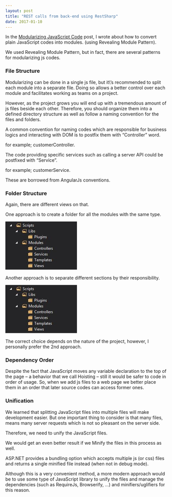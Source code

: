 ```yaml
---
layout: post
title: "REST calls from back-end using RestSharp"
date: 2017-01-10
---
```


In the [Modularizing JavaScript Code](https://ehsankorhani.com/blog/2016/11/13/modularizing-javascript-code) post, I wrote about how to convert plain JavaScript codes into modules. (using Revealing Module Pattern).

We used Revealing Module Pattern, but in fact, there are several patterns for modularizing js codes.

### File Structure

Modularizing can be done in a single js file, but it\’s recommended to split each module into a separate file. Doing so allows a better control over each module and facilitates working as teams on a project.
<!--more-->
However, as the project grows you will end up with a tremendous amount of js files beside each other. Therefore, you should organize them into a defined directory structure as well as follow a naming convention for the files and folders.

A common convention for naming codes which are responsible for business logics and interacting with DOM is to postfix them with “Controller” word.

for example; customerController.

The code providing specific services such as calling a server API could be postfixed with “Service”.

for example; customerService.

These are borrowed from AngularJs conventions.

### Folder Structure

Again, there are different views on that.

One approach is to create a folder for all the modules with the same type.

<img src="/assets/images/js-structure-01.jpg" />

Another approach is to separate different sections by their responsibility.

<img src="/assets/images/js-structure-01.jpg" />

The correct choice depends on the nature of the project, however, I personally prefer the 2nd approach.

### Dependency Order

Despite the fact that JavaScript moves any variable declaration to the top of the page – a behavior that we call Hoisting – still it would be safer to code in order of usage. So, when we add js files to a web page we better place them in an order that later source codes can access former ones.

### Unification

We learned that splitting JavaScript files into multiple files will make development easier. But one important thing to consider is that many files, means many server requests which is not so pleasant on the server side.

Therefore, we need to unify the JavaScript files.

We would get an even better result if we Minify the files in this process as well.

ASP.NET provides a bundling option which accepts multiple js (or css) files and returns a single minified file instead (when not in debug mode).

Although this is a very convenient method, a more modern approach would be to use some type of JavaScript library to unify the files and manage the dependencies (such as RequireJs, Browserify, …) and minifiers/uglifiers for this reason.
